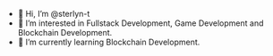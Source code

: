 - 👋 Hi, I’m @sterlyn-t
- 👀 I’m interested in Fullstack Development, Game Development and Blockchain Development.
- 🌱 I’m currently learning Blockchain Development.


<!---
sterlyn-t/sterlyn-t is a ✨ special ✨ repository because its `README.md` (this file) appears on your GitHub profile.
You can click the Preview link to take a look at your changes.
--->
